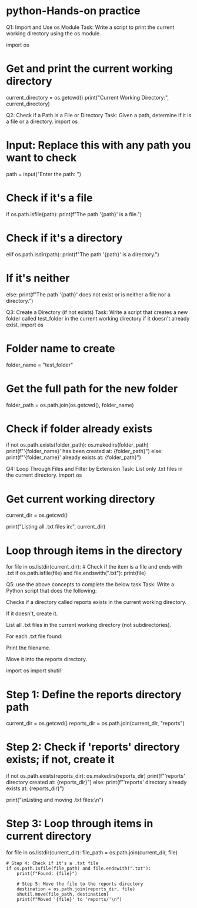 # python-Hands-on practice

Q1: Import and Use os Module
Task: Write a script to print the current working directory using the os module.

import os

# Get and print the current working directory
current_directory = os.getcwd()
print("Current Working Directory:", current_directory)

Q2: Check if a Path is a File or Directory
Task: Given a path, determine if it is a file or a directory.
import os

# Input: Replace this with any path you want to check
path = input("Enter the path: ")

# Check if it's a file
if os.path.isfile(path):
    print(f"The path '{path}' is a file.")

# Check if it's a directory
elif os.path.isdir(path):
    print(f"The path '{path}' is a directory.")

# If it's neither
else:
    print(f"The path '{path}' does not exist or is neither a file nor a directory.")


Q3: Create a Directory (if not exists)
Task: Write a script that creates a new folder called test_folder in the current working directory if it doesn't already exist.
import os

# Folder name to create
folder_name = "test_folder"

# Get the full path for the new folder
folder_path = os.path.join(os.getcwd(), folder_name)

# Check if folder already exists
if not os.path.exists(folder_path):
    os.makedirs(folder_path)
    print(f"'{folder_name}' has been created at: {folder_path}")
else:
    print(f"'{folder_name}' already exists at: {folder_path}")


Q4: Loop Through Files and Filter by Extension
Task: List only .txt files in the current directory.
import os

# Get current working directory
current_dir = os.getcwd()

print("Listing all .txt files in:", current_dir)

# Loop through items in the directory
for file in os.listdir(current_dir):
    # Check if the item is a file and ends with .txt
    if os.path.isfile(file) and file.endswith(".txt"):
        print(file)

Q5: use the above concepts to complete the below task
Task: Write a Python script that does the following:

Checks if a directory called reports exists in the current working directory.

If it doesn't, create it.

List all .txt files in the current working directory (not subdirectories).

For each .txt file found:

Print the filename.

Move it into the reports directory.

import os
import shutil

# Step 1: Define the reports directory path
current_dir = os.getcwd()
reports_dir = os.path.join(current_dir, "reports")

# Step 2: Check if 'reports' directory exists; if not, create it
if not os.path.exists(reports_dir):
    os.makedirs(reports_dir)
    print(f"'reports' directory created at: {reports_dir}")
else:
    print(f"'reports' directory already exists at: {reports_dir}")

print("\nListing and moving .txt files:\n")

# Step 3: Loop through items in current directory
for file in os.listdir(current_dir):
    file_path = os.path.join(current_dir, file)

    # Step 4: Check if it's a .txt file
    if os.path.isfile(file_path) and file.endswith(".txt"):
        print(f"Found: {file}")
        
        # Step 5: Move the file to the reports directory
        destination = os.path.join(reports_dir, file)
        shutil.move(file_path, destination)
        print(f"Moved '{file}' to 'reports/'\n")

